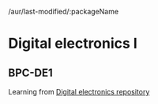 /aur/last-modified/:packageName
# Digital electronics I
## BPC-DE1
Learning from [Digital electronics repository](https://github.com/tomas-fryza/digital-electronics-1)
